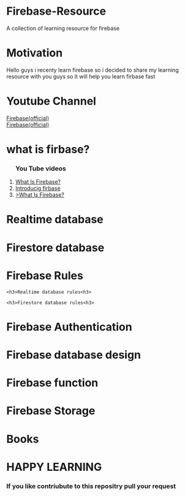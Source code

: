 # Firebase-Resource
A collection of learning resource for firebase 

# Motivation
<p> Hello guys i recenty learn firebase so i decided to share my learning resource with you guys so it will  help you learn firbase fast </p>

# Youtube Channel
<a href="https://www.youtube.com/user/Firebase">Firebase(official)</a><br>
<a href="https://www.youtube.com/channel/UCsBjURrPoezykLs9EqgamOA">Firebase(official)</a>


# what is firbase?

   <ol>
    <h3>You Tube videos </h3>
    <li> <a href=https://www.youtube.com/watch?v=BXHQ5NxU2p8">What Is Firebase?</a></li>
   <li> <a href="https://www.youtube.com/watch?v=O17OWyx08Cg">Introducig firbase</a></li> 
  <li> <a href="https://www.youtube.com/watch?v=Lz1R4QDbMJc">>What Is Firebase?</a></li>
  </ol>

# Realtime database

  

# Firestore database

 
    

# Firebase Rules

    <h3>Realtime database rules<h3>
  
    <h3>Firestore database rules<h3>
  
  
  
# Firebase Authentication


# Firebase database design

   

# Firebase function

    

# Firebase Storage


# Books 

 
# HAPPY LEARNING 

<h3>If you like contriubute to this repositry pull your request </h3>
